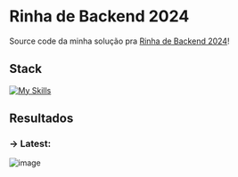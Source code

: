 # Rinha de Backend 2024
Source code da minha solução pra [Rinha de Backend 2024](https://github.com/zanfranceschi/rinha-de-backend-2024-q1)!

## Stack
[![My Skills](https://skillicons.dev/icons?i=nodejs,mongodb,nginx,&theme=light)](https://skillicons.dev)

  
  ## Resultados
  
  ### -> Latest:
  ![image](https://github.com/lucasmolinari/rbe/assets/101225122/c69c6e7e-22f8-47e0-a208-448e13d48fd7)

